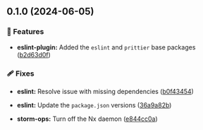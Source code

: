 ## 0.1.0 (2024-06-05)


### 🚀 Features

- **eslint-plugin:** Added the `eslint` and `prittier` base packages ([b2d63d0f](https://github.com/storm-software/storm-ops/commit/b2d63d0f))


### 🩹 Fixes

- **eslint:** Resolve issue with missing dependencies ([b0f43454](https://github.com/storm-software/storm-ops/commit/b0f43454))

- **eslint:** Update the `package.json` versions ([36a9a82b](https://github.com/storm-software/storm-ops/commit/36a9a82b))

- **storm-ops:** Turn off the Nx daemon ([e844cc0a](https://github.com/storm-software/storm-ops/commit/e844cc0a))
